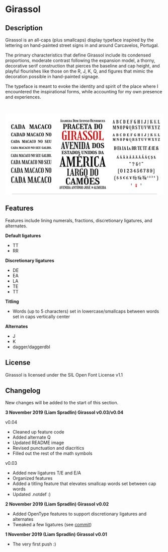 # Girassol

## Description
Girassol is an all-caps (plus smallcaps) display typeface inspired by the lettering on hand-painted street signs in and around
Carcavelos, Portugal.

The primary characteristics that define Girassol include its condensed proportions, moderate
contrast following the expansion model, a thorny, decorative serif construction that pierces the
baseline and cap height, and playful flourishes like those on the R, J, K, Q, and figures that mimic the
decoration possible in hand-painted signage.

The typeface is meant to evoke the identity and spirit of the place where I encountered the
inspirational forms, while accounting for my own presence and experiences.

<br/>

![Type samples](docs/images/Girassol_Samples-01.png)

## Features
Features include lining numerals, fractions, discretionary ligatures, and alternates.  

**Default ligatures**
* TT
* RR

**Discretionary ligatures**
* DE
* EA
* LA
* TE
* TT

**Titling**
* Words (up to 5 characters) set in lowercase/smallcaps between words set in caps vertically center

**Alternates**
* J
* K
* dagger/daggerdbl

## License
Girassol is licensed under the SIL Open Font License v1.1

## Changelog
New changes will be added to the start of this section.

**3 November 2019 (Liam Spradlin) Girassol v0.03/v0.04**  

v0.04
* Cleaned up feature code
* Added alternate Q
* Updated README image
* Revised punctuation and diacritics
* Filled out the rest of the math symbols  

v0.03
* Added new ligatures T/E and E/A
* Organized features
* Added a titling feature that elevates smallcap words set between cap words  
* Updated .notdef :)

**2 November 2019 (Liam Spradlin) Girassol v0.02**
* Added OpenType features to support discretionary ligatures and alternates
* Tweaked a few ligatures (see [commit](https://github.com/liamspradlin/Girassol-Display/commit/4c376973bc137e80c2c7804e64dde87827e29d92))

**1 November 2019 (Liam Spradlin) Girassol v0.01**
* The very first push :)
